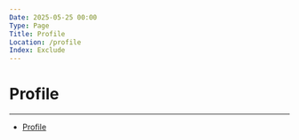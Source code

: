 ```yaml
---
Date: 2025-05-25 00:00
Type: Page
Title: Profile
Location: /profile
Index: Exclude
---
```


# Profile

---

- [Profile](https://luxury-format.omg.lol)
